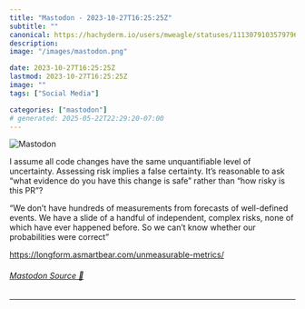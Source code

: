 ```yaml
---
title: "Mastodon - 2023-10-27T16:25:25Z"
subtitle: ""
canonical: https://hachyderm.io/users/mweagle/statuses/111307910357979695
description:
image: "/images/mastodon.png"

date: 2023-10-27T16:25:25Z
lastmod: 2023-10-27T16:25:25Z
image: ""
tags: ["Social Media"]

categories: ["mastodon"]
# generated: 2025-05-22T22:29:20-07:00
---
```

![Mastodon](/images/mastodon.png)

<p>I assume all code changes have the same unquantifiable level of uncertainty. Assessing risk implies a false certainty. It’s reasonable to ask “what evidence do you have this change is safe” rather than “how risky is this PR”? </p><p>“We don’t have hundreds of measurements from forecasts of well-defined events. We have a slide of a handful of independent, complex risks, none of which have ever happened before. So we can’t know whether our probabilities were correct”</p><p><a href="https://longform.asmartbear.com/unmeasurable-metrics/" target="_blank" rel="nofollow noopener noreferrer" translate="no"><span class="invisible">https://</span><span class="ellipsis">longform.asmartbear.com/unmeas</span><span class="invisible">urable-metrics/</span></a></p>


###### [Mastodon Source 🐘](https://hachyderm.io/@mweagle/111307910357979695)

___
